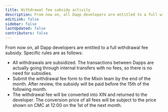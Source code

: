 ```yaml
---
title: Withdrawal fee subsidy activity
description: From now on, all Dapp developers are entitled to a full withdrawal fee subsidy.
editLink: false
sidebar: false
lastUpdated: false
contributors: false
---
```


From now on, all Dapp developers are entitled to a full withdrawal fee subsidy. Specific rules are as follows:

- All withdrawals are subsidized. The transactions between Dapps are actually going through internal transfers with no fees, so there is no need for subsidies.
- Submit the withdrawal fee form to the Mixin team by the end of the month. After review, the subsidy will be paid before the 15th of the following month.
- The withdrawal fee will be converted into XIN and returned to the developer. The conversion price of all fees will be subject to the price shown on CMC at 12:00 on the 1st of the next month.
